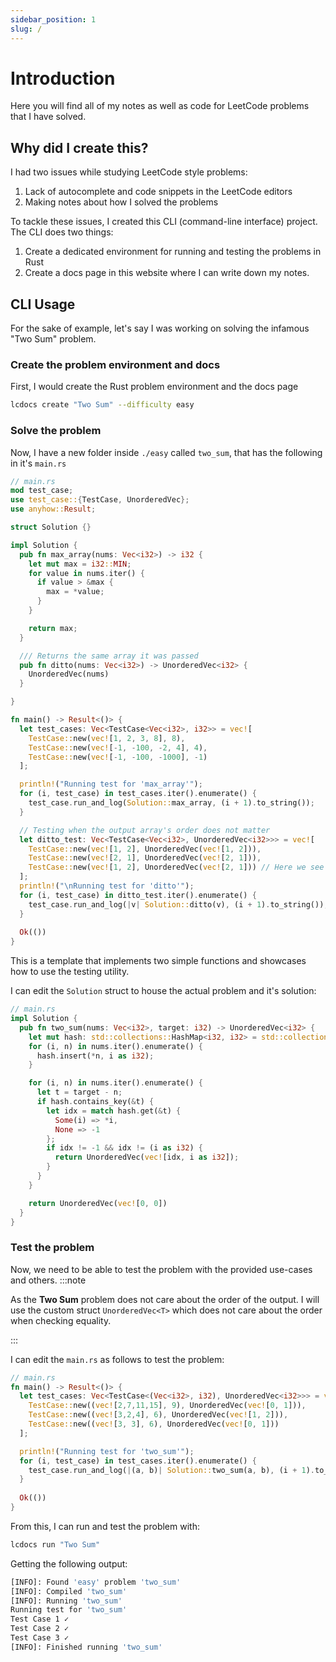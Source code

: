 ```yaml
---
sidebar_position: 1
slug: /
---
```


# Introduction

Here you will find all of my notes as well as code for LeetCode problems that I have solved.

## Why did I create this?
I had two issues while studying LeetCode style problems:
1. Lack of autocomplete and code snippets in the LeetCode editors
2. Making notes about how I solved the problems

To tackle these issues, I created this CLI (command-line interface) project. The CLI does two things: 
1. Create a dedicated environment for running and testing the problems in Rust
2. Create a docs page in this website where I can write down my notes.

## CLI Usage
For the sake of example, let's say I was working on solving the infamous "Two Sum" problem. 

### Create the problem environment and docs
First, I would create the Rust problem environment and the docs page
```bash
lcdocs create "Two Sum" --difficulty easy
```

### Solve the problem
Now, I have a new folder inside `./easy` called `two_sum`, that has the following in it's `main.rs`

```rust
// main.rs
mod test_case;
use test_case::{TestCase, UnorderedVec};
use anyhow::Result;

struct Solution {}

impl Solution {
  pub fn max_array(nums: Vec<i32>) -> i32 {
    let mut max = i32::MIN;
    for value in nums.iter() {
      if value > &max {
        max = *value;
      }
    }

    return max;
  }

  /// Returns the same array it was passed
  pub fn ditto(nums: Vec<i32>) -> UnorderedVec<i32> {
    UnorderedVec(nums)
  }

}

fn main() -> Result<()> {
  let test_cases: Vec<TestCase<Vec<i32>, i32>> = vec![
    TestCase::new(vec![1, 2, 3, 8], 8),
    TestCase::new(vec![-1, -100, -2, 4], 4),
    TestCase::new(vec![-1, -100, -1000], -1)
  ];

  println!("Running test for 'max_array'");
  for (i, test_case) in test_cases.iter().enumerate() {
    test_case.run_and_log(Solution::max_array, (i + 1).to_string());
  }

  // Testing when the output array's order does not matter
  let ditto_test: Vec<TestCase<Vec<i32>, UnorderedVec<i32>>> = vec![
    TestCase::new(vec![1, 2], UnorderedVec(vec![1, 2])),
    TestCase::new(vec![2, 1], UnorderedVec(vec![2, 1])),
    TestCase::new(vec![1, 2], UnorderedVec(vec![2, 1])) // Here we see the order is flipped but the equality still holds.
  ];
  println!("\nRunning test for 'ditto'");
  for (i, test_case) in ditto_test.iter().enumerate() {
    test_case.run_and_log(|v| Solution::ditto(v), (i + 1).to_string());
  }
  
  Ok(())
}
```

This is a template that implements two simple functions and showcases how to use the testing utility.

I can edit the `Solution` struct to house the actual problem and it's solution:

```rust
// main.rs
impl Solution {
  pub fn two_sum(nums: Vec<i32>, target: i32) -> UnorderedVec<i32> {
    let mut hash: std::collections::HashMap<i32, i32> = std::collections::HashMap::new();
    for (i, n) in nums.iter().enumerate() {
      hash.insert(*n, i as i32);
    }

    for (i, n) in nums.iter().enumerate() {
      let t = target - n;
      if hash.contains_key(&t) {
        let idx = match hash.get(&t) {
          Some(i) => *i,
          None => -1
        };
        if idx != -1 && idx != (i as i32) {
          return UnorderedVec(vec![idx, i as i32]);
        }
      }
    }

    return UnorderedVec(vec![0, 0])
  }
}
```

### Test the problem
Now, we need to be able to test the problem with the provided use-cases and others. 
:::note

As the **Two Sum** problem does not care about the order of the output. I will use the custom struct `UnorderedVec<T>` which does not care about the order when checking equality.

:::

I can edit the `main.rs` as follows to test the problem:
```rust
// main.rs
fn main() -> Result<()> {
  let test_cases: Vec<TestCase<(Vec<i32>, i32), UnorderedVec<i32>>> = vec![
    TestCase::new((vec![2,7,11,15], 9), UnorderedVec(vec![0, 1])),
    TestCase::new((vec![3,2,4], 6), UnorderedVec(vec![1, 2])),
    TestCase::new((vec![3, 3], 6), UnorderedVec(vec![0, 1]))
  ];

  println!("Running test for 'two_sum'");
  for (i, test_case) in test_cases.iter().enumerate() {
    test_case.run_and_log(|(a, b)| Solution::two_sum(a, b), (i + 1).to_string());
  }
  
  Ok(())
}
```

From this, I can run and test the problem with:
```bash
lcdocs run "Two Sum"
```

Getting the following output:
```bash
[INFO]: Found 'easy' problem 'two_sum'
[INFO]: Compiled 'two_sum'
[INFO]: Running 'two_sum'
Running test for 'two_sum'
Test Case 1 ✓
Test Case 2 ✓
Test Case 3 ✓
[INFO]: Finished running 'two_sum'
```

<!-- ## Getting Started

Get started by **creating a new site**.

Or **try Docusaurus immediately** with **[docusaurus.new](https://docusaurus.new)**.

### What you'll need

- [Node.js](https://nodejs.org/en/download/) version 18.0 or above:
  - When installing Node.js, you are recommended to check all checkboxes related to dependencies.

## Generate a new site

Generate a new Docusaurus site using the **classic template**.

The classic template will automatically be added to your project after you run the command:

```bash
npm init docusaurus@latest my-website classic
```

You can type this command into Command Prompt, Powershell, Terminal, or any other integrated terminal of your code editor.

The command also installs all necessary dependencies you need to run Docusaurus.

## Start your site

Run the development server:

```bash
cd my-website
npm run start
```

The `cd` command changes the directory you're working with. In order to work with your newly created Docusaurus site, you'll need to navigate the terminal there.

The `npm run start` command builds your website locally and serves it through a development server, ready for you to view at http://localhost:3000/.

Open `docs/intro.md` (this page) and edit some lines: the site **reloads automatically** and displays your changes. -->
